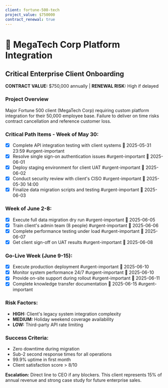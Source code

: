 ```yaml
---
client: fortune-500-tech
project_value: $750000
contract_renewal: true
---
```


# 🏢 MegaTech Corp Platform Integration

## Critical Enterprise Client Onboarding

**CONTRACT VALUE:** $750,000 annually | **RENEWAL RISK:** High if delayed

### Project Overview
Major Fortune 500 client (MegaTech Corp) requiring custom platform integration for their 50,000 employee base. Failure to deliver on time risks contract cancellation and reference customer loss.

### Critical Path Items - Week of May 30:
- [x] Complete API integration testing with client systems  📅 2025-05-31 23:59 #urgent-important
- [x] Resolve single sign-on authentication issues #urgent-important 📅 2025-06-01
- [x] Deploy staging environment for client UAT #urgent-important 📅 2025-06-02
- [x] Conduct security review with client's CISO #urgent-important 📅 2025-05-30 14:00
- [x] Finalize data migration scripts and testing #urgent-important 📅 2025-06-03

### Week of June 2-8:
- [x] Execute full data migration dry run #urgent-important 📅 2025-06-05
- [x] Train client's admin team (8 people) #urgent-important 📅 2025-06-06
- [x] Complete performance testing under load #urgent-important 📅 2025-06-07
- [x] Get client sign-off on UAT results #urgent-important 📅 2025-06-08

### Go-Live Week (June 9-15):
- [x] Execute production deployment #urgent-important 📅 2025-06-10
- [x] Monitor system performance 24/7 #urgent-important 📅 2025-06-10
- [x] Provide on-site support during rollout #urgent-important 📅 2025-06-11
- [x] Complete knowledge transfer documentation  📅 2025-06-15 #urgent-important

### Risk Factors:
- **HIGH:** Client's legacy system integration complexity
- **MEDIUM:** Holiday weekend coverage availability  
- **LOW:** Third-party API rate limiting

### Success Criteria:
- Zero downtime during migration
- Sub-2 second response times for all operations
- 99.9% uptime in first month
- Client satisfaction score > 8/10

**Escalation:** Direct line to CEO if any blockers. This client represents 15% of annual revenue and strong case study for future enterprise sales.